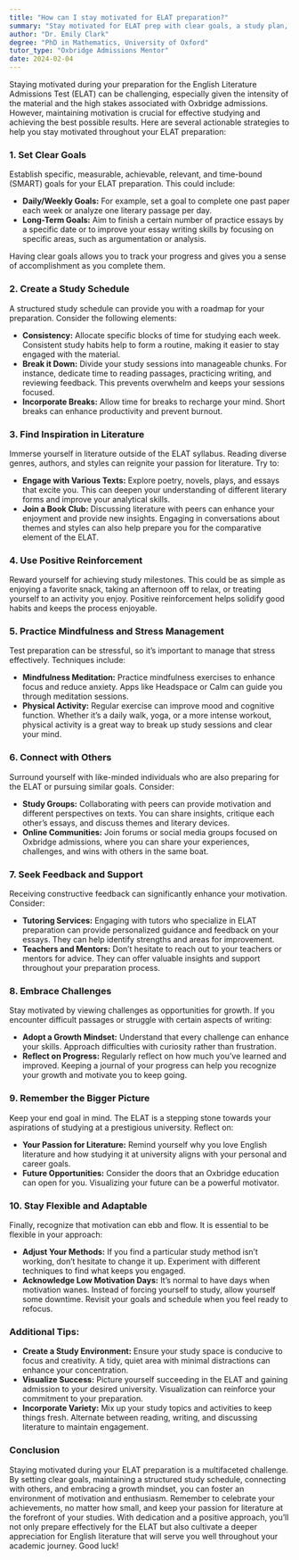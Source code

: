 ```yaml
---
title: "How can I stay motivated for ELAT preparation?"
summary: "Stay motivated for ELAT prep with clear goals, a study plan, regular breaks, and tracking progress to achieve success in Oxbridge admissions."
author: "Dr. Emily Clark"
degree: "PhD in Mathematics, University of Oxford"
tutor_type: "Oxbridge Admissions Mentor"
date: 2024-02-04
---
```


Staying motivated during your preparation for the English Literature Admissions Test (ELAT) can be challenging, especially given the intensity of the material and the high stakes associated with Oxbridge admissions. However, maintaining motivation is crucial for effective studying and achieving the best possible results. Here are several actionable strategies to help you stay motivated throughout your ELAT preparation:

### 1. Set Clear Goals

Establish specific, measurable, achievable, relevant, and time-bound (SMART) goals for your ELAT preparation. This could include:

- **Daily/Weekly Goals:** For example, set a goal to complete one past paper each week or analyze one literary passage per day.
- **Long-Term Goals:** Aim to finish a certain number of practice essays by a specific date or to improve your essay writing skills by focusing on specific areas, such as argumentation or analysis.

Having clear goals allows you to track your progress and gives you a sense of accomplishment as you complete them.

### 2. Create a Study Schedule

A structured study schedule can provide you with a roadmap for your preparation. Consider the following elements:

- **Consistency:** Allocate specific blocks of time for studying each week. Consistent study habits help to form a routine, making it easier to stay engaged with the material.
- **Break it Down:** Divide your study sessions into manageable chunks. For instance, dedicate time to reading passages, practicing writing, and reviewing feedback. This prevents overwhelm and keeps your sessions focused.
- **Incorporate Breaks:** Allow time for breaks to recharge your mind. Short breaks can enhance productivity and prevent burnout.

### 3. Find Inspiration in Literature

Immerse yourself in literature outside of the ELAT syllabus. Reading diverse genres, authors, and styles can reignite your passion for literature. Try to:

- **Engage with Various Texts:** Explore poetry, novels, plays, and essays that excite you. This can deepen your understanding of different literary forms and improve your analytical skills.
- **Join a Book Club:** Discussing literature with peers can enhance your enjoyment and provide new insights. Engaging in conversations about themes and styles can also help prepare you for the comparative element of the ELAT.

### 4. Use Positive Reinforcement

Reward yourself for achieving study milestones. This could be as simple as enjoying a favorite snack, taking an afternoon off to relax, or treating yourself to an activity you enjoy. Positive reinforcement helps solidify good habits and keeps the process enjoyable.

### 5. Practice Mindfulness and Stress Management

Test preparation can be stressful, so it’s important to manage that stress effectively. Techniques include:

- **Mindfulness Meditation:** Practice mindfulness exercises to enhance focus and reduce anxiety. Apps like Headspace or Calm can guide you through meditation sessions.
- **Physical Activity:** Regular exercise can improve mood and cognitive function. Whether it’s a daily walk, yoga, or a more intense workout, physical activity is a great way to break up study sessions and clear your mind.

### 6. Connect with Others

Surround yourself with like-minded individuals who are also preparing for the ELAT or pursuing similar goals. Consider:

- **Study Groups:** Collaborating with peers can provide motivation and different perspectives on texts. You can share insights, critique each other’s essays, and discuss themes and literary devices.
- **Online Communities:** Join forums or social media groups focused on Oxbridge admissions, where you can share your experiences, challenges, and wins with others in the same boat.

### 7. Seek Feedback and Support

Receiving constructive feedback can significantly enhance your motivation. Consider:

- **Tutoring Services:** Engaging with tutors who specialize in ELAT preparation can provide personalized guidance and feedback on your essays. They can help identify strengths and areas for improvement.
- **Teachers and Mentors:** Don’t hesitate to reach out to your teachers or mentors for advice. They can offer valuable insights and support throughout your preparation process.

### 8. Embrace Challenges

Stay motivated by viewing challenges as opportunities for growth. If you encounter difficult passages or struggle with certain aspects of writing:

- **Adopt a Growth Mindset:** Understand that every challenge can enhance your skills. Approach difficulties with curiosity rather than frustration.
- **Reflect on Progress:** Regularly reflect on how much you’ve learned and improved. Keeping a journal of your progress can help you recognize your growth and motivate you to keep going.

### 9. Remember the Bigger Picture

Keep your end goal in mind. The ELAT is a stepping stone towards your aspirations of studying at a prestigious university. Reflect on:

- **Your Passion for Literature:** Remind yourself why you love English literature and how studying it at university aligns with your personal and career goals.
- **Future Opportunities:** Consider the doors that an Oxbridge education can open for you. Visualizing your future can be a powerful motivator.

### 10. Stay Flexible and Adaptable

Finally, recognize that motivation can ebb and flow. It is essential to be flexible in your approach:

- **Adjust Your Methods:** If you find a particular study method isn’t working, don’t hesitate to change it up. Experiment with different techniques to find what keeps you engaged.
- **Acknowledge Low Motivation Days:** It’s normal to have days when motivation wanes. Instead of forcing yourself to study, allow yourself some downtime. Revisit your goals and schedule when you feel ready to refocus.

### Additional Tips:

- **Create a Study Environment:** Ensure your study space is conducive to focus and creativity. A tidy, quiet area with minimal distractions can enhance your concentration.
- **Visualize Success:** Picture yourself succeeding in the ELAT and gaining admission to your desired university. Visualization can reinforce your commitment to your preparation.
- **Incorporate Variety:** Mix up your study topics and activities to keep things fresh. Alternate between reading, writing, and discussing literature to maintain engagement.

### Conclusion

Staying motivated during your ELAT preparation is a multifaceted challenge. By setting clear goals, maintaining a structured study schedule, connecting with others, and embracing a growth mindset, you can foster an environment of motivation and enthusiasm. Remember to celebrate your achievements, no matter how small, and keep your passion for literature at the forefront of your studies. With dedication and a positive approach, you’ll not only prepare effectively for the ELAT but also cultivate a deeper appreciation for English literature that will serve you well throughout your academic journey. Good luck!
    